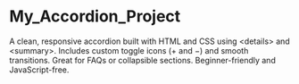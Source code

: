 # My_Accordion_Project
A clean, responsive accordion built with HTML and CSS using &lt;details> and &lt;summary>. Includes custom toggle icons (+ and −) and smooth transitions. Great for FAQs or collapsible sections. Beginner-friendly and JavaScript-free. 
